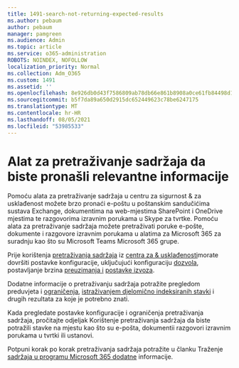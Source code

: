 ```yaml
---
title: 1491-search-not-returning-expected-results
ms.author: pebaum
author: pebaum
manager: pamgreen
ms.audience: Admin
ms.topic: article
ms.service: o365-administration
ROBOTS: NOINDEX, NOFOLLOW
localization_priority: Normal
ms.collection: Adm_O365
ms.custom: 1491
ms.assetid: ''
ms.openlocfilehash: 8e926db0d43f7586809ab78db66e861b8908a0ce61fb84498d1993bcc301d5f4
ms.sourcegitcommit: b5f7da89a650d2915dc652449623c78be6247175
ms.translationtype: MT
ms.contentlocale: hr-HR
ms.lasthandoff: 08/05/2021
ms.locfileid: "53985533"
---
```

# <a name="content-search-tool-to-find-relevant-info"></a>Alat za pretraživanje sadržaja da biste pronašli relevantne informacije

Pomoću alata za pretraživanje sadržaja u centru za sigurnost & za usklađenost možete brzo pronaći e-poštu u poštanskim sandučićima sustava Exchange, dokumentima na web-mjestima SharePoint i OneDrive mjestima te razgovorima izravnim porukama u Skype za tvrtke. Pomoću alata za pretraživanje sadržaja možete pretraživati poruke e-pošte, dokumente i razgovore izravnim porukama u alatima za Microsoft 365 za suradnju kao što su Microsoft Teams Microsoft 365 grupe.


Prije korištenja [pretraživanja sadržaja](https://sip.protection.office.com/contentsearchbeta?ContentOnly=1) iz [centra za & usklađenosti](https://sip.protection.office.com/homepage)morate dovršiti postavke konfiguracije, uključujući konfiguraciju [dozvola](https://docs.microsoft.com/microsoft-365/compliance/permissions-filtering-for-content-search), postavljanje brzina [preuzimanja i](https://docs.microsoft.com/microsoft-365/compliance/increase-download-speeds-when-exporting-ediscovery-results) [postavke izvoza](https://docs.microsoft.com/microsoft-365/compliance/disable-reports-when-you-export-content-search-results).

Dodatne informacije o pretraživanju sadržaja potražite pregledom preduvjeta i [ograničenja](https://docs.microsoft.com/microsoft-365/compliance/limits-for-content-search), [istraživanjem djelomično indeksiranih stavki](https://docs.microsoft.com/microsoft-365/compliance/investigating-partially-indexed-items-in-ediscovery) i drugih rezultata za koje je potrebno znati.

Kada pregledate postavke konfiguracije i ograničenja pretraživanja sadržaja, pročitajte odjeljak Korištenje pretraživanja sadržaja da biste potražili stavke na mjestu kao što su [ </a> e-pošta, dokumenti](https://docs.microsoft.com/microsoft-365/compliance/content-search)i razgovori izravnim porukama u tvrtki ili ustanovi.

Potpuni korak po korak pretraživanja sadržaja potražite u članku Traženje [sadržaja u programu Microsoft 365 dodatne](https://docs.microsoft.com/microsoft-365/compliance/search-for-content) informacije.
